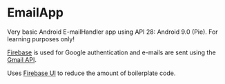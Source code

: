 # EmailApp

Very basic Android E-mailHandler app using API 28: Android 9.0 (Pie). For learning purposes only!

[Firebase](https://firebase.google.com/) is used for Google authentication and e-mails are sent using the [Gmail API](https://developers.google.com/gmail/api/).

Uses [Firebase UI](https://firebaseopensource.com/projects/firebase/firebaseui-android/) to reduce the amount of boilerplate code.
